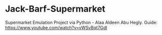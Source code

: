 # Jack-Barf-Supermarket
Supermarket Emulation Project via Python - Alaa Aldeen Abu Hegly.
Guide:
https://www.youtube.com/watch?v=vWSvBqt7GdI
